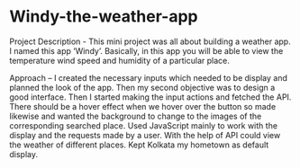 # Windy-the-weather-app
Project Description - This mini project was all about building a weather app. I named this app ‘Windy’. Basically, in this app you will be able to view the temperature wind speed and humidity of a particular place.

Approach – I created the necessary inputs which needed to be display and planned the look of the app. Then my second objective was to design a good interface. Then I started making the input actions and fetched the API. There should be a hover effect when we hover over the button so made likewise and wanted the background to change to the images of the corresponding searched place. Used JavaScript mainly to work with the display and the requests made by a user. With the help of API could view the weather of different places. Kept Kolkata my hometown as default display.
